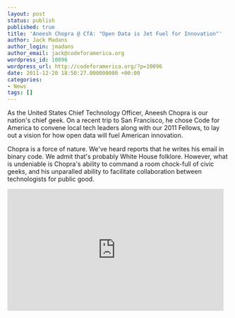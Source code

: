 ```yaml
---
layout: post
status: publish
published: true
title: 'Aneesh Chopra @ CfA: "Open Data is Jet Fuel for Innovation"'
author: Jack Madans
author_login: jmadans
author_email: jack@codeforamerica.org
wordpress_id: 10096
wordpress_url: http://codeforamerica.org/?p=10096
date: 2011-12-20 18:50:27.000000000 +00:00
categories:
- News
tags: []
---
```

As the United States Chief Technology Officer, Aneesh Chopra is our nation's chief geek. On a recent trip to San Francisco, he chose Code for America to convene local tech leaders along with our 2011 Fellows, to lay out a vision for how open data will fuel American innovation.

Chopra is a force of nature. We've heard reports that he writes his email in binary code. We admit that's probably White House folklore. However, what is undeniable is Chopra's ability to command a room chock-full of civic geeks, and his unparalled ability to facilitate collaboration between technologists for public good.

<iframe src="http://player.vimeo.com/video/33321208?title=0&amp;byline=0&amp;portrait=0" width="490" height="276" frameborder="0" webkitAllowFullScreen mozallowfullscreen allowFullScreen></iframe>
